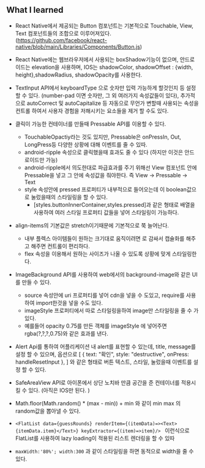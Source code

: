 ## What I learned

- React Native에서 제공되는 Button 컴포넌트는 기본적으로 Touchable, View, Text 컴포넌트들의 조합으로 이루어져있다. (https://github.com/facebook/react-native/blob/main/Libraries/Components/Button.js)

- React Native에는 웹브라우저에서 사용되는 boxShadow기능이 없으며, 안드로이드는 elevation을 사용하며, IOS는 shadowColor, shadowOffset : {width, height},shadowRadius, shadowOpacity를 사용한다.

- TextInput API에서 keyboardType 으로 숫자만 입력 가능하게 할것인지 등 설정 할 수 있다. (number-pad 이면 숫자만, 그 외 여러가지 속성값들이 있다), 추가적으로 autoCorrect 및 autoCapitalize 등 자동으로 무언가 변할때 사용되는 속성을 컨트롤 하여서 사용자 경험을 저해시키는 요소들을 제거 할 수도 있다.

- 클릭이 가능한 컨테이너를 만들때 Pressable API를 이용할 수 있다.

  - TouchableOpactiy라는 것도 있지만, Pressable은 onPressIn, Out, LongPress등 다양한 상황에 대해 이벤트를 줄 수 있따.
  - android-ripple 속성으로 클릭했을때 효과도 줄 수 있다 (하지만 이것은 안드로이드만 가능)
  - android-ripple에서 의도한대로 파급효과를 주기 위해선 View 컴포넌트 안에 Pressable을 넣고 그 안에 속성값을 줘야한다. 즉 View -> Pressable -> Text
  - style 속성안에 pressed 프로퍼티가 내부적으로 들어오는데 이 boolean값으로 눌렀을때의 스타일링을 할 수 있다.
    - [styles.buttonInnerContainer,styles.pressed]과 같은 형태로 배열을 사용하여 여러 스타일 프로퍼티 값들을 넣어 스타일링이 가능하다.

- align-items의 기본값은 stretch이기때문에 기본적으로 쭉 늘어난다.

  - 내부 플렉스 아이템들이 원하는 크기대로 움직이려면 <View/> 로 감싸서 캡슐화를 해주고 해주면 컨트롤이 편리하다.
  - flex 속성을 이용해서 원하는 사이즈가 나올 수 있도록 상황에 맞게 스타일링한다.

- ImageBackground API를 사용하여 web에서의 background-image와 같은 UI를 만들 수 있다.

  - source 속성안에 uri 프로퍼티를 넣어 cdn을 넣을 수 도있고, require를 사용하여 import한것을 넣을 수도 있다.
  - imageStyle 프로퍼티에서 따로 스타일링을하여 image만 스타일링을 줄 수 가 있다.
  - 예를들어 opacity 0.75를 만든 객체를 imageStyle 에 넣어주면 rgba(?,?,?,0.75)와 같은 효과를 낸다.

- Alert Api를 통하여 어플리케이션 내 alert를 표현할 수 있는데, title, message를 설정 할 수 있으며, 옵션으로 [
  { text: "확인", style: "destructive", onPress: handleResetInput },
  ] 와 같은 형태로 버튼 텍스트, 스타일, 눌렀을때 이벤트를 설정 할 수 있다.

- SafeAreaView API로 아이폰에서 상단 노치바 만큼 공간을 준 컨테이너를 적용시킬 수 있다. (아직은 IOS만 된다. )

- Math.floor(Math.random() \* (max - min)) + min 와 같이 min max 의 random값을 뽑아낼 수 있다.

- `<FlatList data={guessRounds} renderItem={(itemData)=><Text>{itemData.item}</Text>} keyExtractor={(item)=>item}/> ` 이런식으로 FlatList를 사용하여 lazy loading이 적용된 리스트 렌더링을 할 수 있따

- `maxWidth:'80%'; width:300` 과 같이 스타일링을 하면 동적으로 width을 줄 수 있다.
